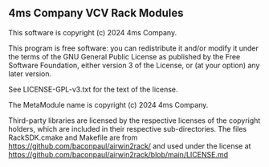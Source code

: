## 4ms Company VCV Rack Modules

This software is copyright (c) 2024 4ms Company.

This program is free software: you can redistribute it and/or modify it under
the terms of the GNU General Public License as published by the Free Software
Foundation, either version 3 of the License, or (at your option) any later
version.

See LICENSE-GPL-v3.txt for the text of the license.

The MetaModule name is copyright (c) 2024 4ms Company.

Third-party libraries are licensed by the respective licenses of the copyright
holders, which are included in their respective sub-directories. The files
RackSDK.cmake and Makefile are from https://github.com/baconpaul/airwin2rack/ 
and used under the license at https://github.com/baconpaul/airwin2rack/blob/main/LICENSE.md


